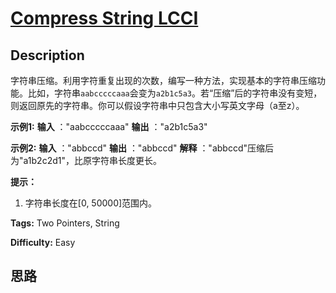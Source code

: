 # [Compress String LCCI][title]

## Description

字符串压缩。利用字符重复出现的次数，编写一种方法，实现基本的字符串压缩功能。比如，字符串`aabcccccaaa`会变为`a2b1c5a3`。若“压缩”后的字符串没有变短，则返回原先的字符串。你可以假设字符串中只包含大小写英文字母（a至z）。

**示例1:**
            **输入** ："aabcccccaaa"    **输出** ："a2b1c5a3"    

**示例2:**
            **输入** ："abbccd"    **输出** ："abbccd"    **解释** ："abbccd"压缩后为"a1b2c2d1"，比原字符串长度更长。    

**提示：**

  1. 字符串长度在[0, 50000]范围内。


**Tags:** Two Pointers, String

**Difficulty:** Easy

## 思路

[title]: https://leetcode-cn.com/problems/compress-string-lcci
